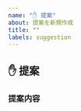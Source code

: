 ```yaml
---
name: "✋ 提案"
about: 提案を新規作成
title: ""
labels: suggestion
---
```


## ✋ 提案

### 提案内容 <!-- [必須] -->

<!--
ここに提案内容を記載する。
-->
